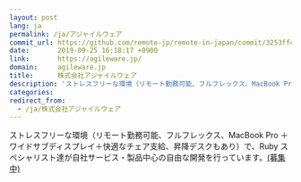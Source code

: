 ```yaml
---
layout: post
lang: ja
permalink: /ja/アジャイルウェア
commit_url: https://github.com/remote-jp/remote-in-japan/commit/3253ffc395978db9bbea3254a2f96c403b1f54c2
date:       2019-09-25 16:18:17 +0900
link:       https://agileware.jp/
domain:     agileware.jp
title:      株式会社アジャイルウェア
description: 'ストレスフリーな環境（リモート勤務可能、フルフレックス、MacBook Pro ＋ワイドサブディスプレイ＋快適なチェア支給、昇降デスクもあり）で、Ruby スペシャリスト達が自社サービス・製品中心の自由な開発を行っています。(募集中)'
categories: 
redirect_from:
  - /ja/株式会社アジャイルウェア
---
```


<p>ストレスフリーな環境（リモート勤務可能、フルフレックス、MacBook Pro ＋ワイドサブディスプレイ＋快適なチェア支給、昇降デスクもあり）で、Ruby スペシャリスト達が自社サービス・製品中心の自由な開発を行っています。<a href="https://www.green-japan.com/company/4199">(募集中)</a></p>
